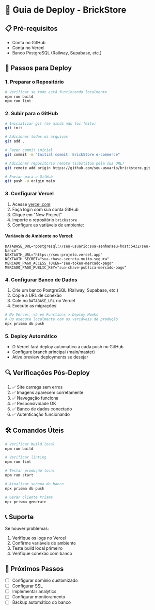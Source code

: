 # 🚀 Guia de Deploy - BrickStore

## 📋 Pré-requisitos

- Conta no GitHub
- Conta no Vercel
- Banco PostgreSQL (Railway, Supabase, etc.)

## 🔧 Passos para Deploy

### 1. Preparar o Repositório

```bash
# Verificar se tudo está funcionando localmente
npm run build
npm run lint
```

### 2. Subir para o GitHub

```bash
# Inicializar git (se ainda não foi feito)
git init

# Adicionar todos os arquivos
git add .

# Fazer commit inicial
git commit -m "Initial commit: BrickStore e-commerce"

# Adicionar repositório remoto (substitua pela sua URL)
git remote add origin https://github.com/seu-usuario/brickstore.git

# Enviar para o GitHub
git push -u origin main
```

### 3. Configurar Vercel

1. Acesse [vercel.com](https://vercel.com)
2. Faça login com sua conta GitHub
3. Clique em "New Project"
4. Importe o repositório `brickstore`
5. Configure as variáveis de ambiente:

#### Variáveis de Ambiente no Vercel:

```env
DATABASE_URL="postgresql://seu-usuario:sua-senha@seu-host:5432/seu-banco"
NEXTAUTH_URL="https://seu-projeto.vercel.app"
NEXTAUTH_SECRET="sua-chave-secreta-muito-segura"
MERCADO_PAGO_ACCESS_TOKEN="seu-token-mercado-pago"
MERCADO_PAGO_PUBLIC_KEY="sua-chave-publica-mercado-pago"
```

### 4. Configurar Banco de Dados

1. Crie um banco PostgreSQL (Railway, Supabase, etc.)
2. Copie a URL de conexão
3. Cole no `DATABASE_URL` no Vercel
4. Execute as migrações:

```bash
# No Vercel, vá em Functions > Deploy Hooks
# Ou execute localmente com as variáveis de produção
npx prisma db push
```

### 5. Deploy Automático

- O Vercel fará deploy automático a cada push no GitHub
- Configure branch principal (main/master)
- Ative preview deployments se desejar

## 🔍 Verificações Pós-Deploy

1. ✅ Site carrega sem erros
2. ✅ Imagens aparecem corretamente
3. ✅ Navegação funciona
4. ✅ Responsividade OK
5. ✅ Banco de dados conectado
6. ✅ Autenticação funcionando

## 🛠️ Comandos Úteis

```bash
# Verificar build local
npm run build

# Verificar linting
npm run lint

# Testar produção local
npm run start

# Atualizar schema do banco
npx prisma db push

# Gerar cliente Prisma
npx prisma generate
```

## 📞 Suporte

Se houver problemas:

1. Verifique os logs no Vercel
2. Confirme variáveis de ambiente
3. Teste build local primeiro
4. Verifique conexão com banco

## 🎯 Próximos Passos

- [ ] Configurar domínio customizado
- [ ] Configurar SSL
- [ ] Implementar analytics
- [ ] Configurar monitoramento
- [ ] Backup automático do banco
